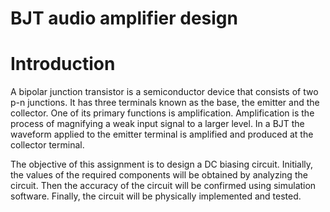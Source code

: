 # BJT audio amplifier design

# Introduction
A bipolar junction transistor is a semiconductor device that consists of two p-n junctions.
It has three terminals known as the base, the emitter and the collector. One of its primary
functions is amplification. Amplification is the process of magnifying a weak input signal to a
larger level. In a BJT the waveform applied to the emitter terminal is amplified and produced at
the collector terminal.

The objective of this assignment is to design a DC biasing circuit. Initially, the values of
the required components will be obtained by analyzing the circuit. Then the accuracy of the
circuit will be confirmed using simulation software. Finally, the circuit will be physically
implemented and tested.

 

